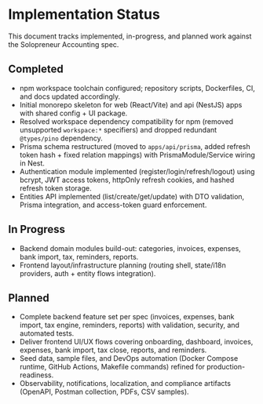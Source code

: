 # Implementation Status

This document tracks implemented, in-progress, and planned work against the Solopreneur Accounting spec.

## Completed
- npm workspace toolchain configured; repository scripts, Dockerfiles, CI, and docs updated accordingly.
- Initial monorepo skeleton for web (React/Vite) and api (NestJS) apps with shared config + UI package.
- Resolved workspace dependency compatibility for npm (removed unsupported `workspace:*` specifiers) and dropped redundant `@types/pino` dependency.
- Prisma schema restructured (moved to `apps/api/prisma`, added refresh token hash + fixed relation mappings) with PrismaModule/Service wiring in Nest.
- Authentication module implemented (register/login/refresh/logout) using bcrypt, JWT access tokens, httpOnly refresh cookies, and hashed refresh token storage.
- Entities API implemented (list/create/get/update) with DTO validation, Prisma integration, and access-token guard enforcement.

## In Progress
- Backend domain modules build-out: categories, invoices, expenses, bank import, tax, reminders, reports.
- Frontend layout/infrastructure planning (routing shell, state/i18n providers, auth + entity flows integration).

## Planned
- Complete backend feature set per spec (invoices, expenses, bank import, tax engine, reminders, reports) with validation, security, and automated tests.
- Deliver frontend UI/UX flows covering onboarding, dashboard, invoices, expenses, bank import, tax close, reports, and reminders.
- Seed data, sample files, and DevOps automation (Docker Compose runtime, GitHub Actions, Makefile commands) refined for production-readiness.
- Observability, notifications, localization, and compliance artifacts (OpenAPI, Postman collection, PDFs, CSV samples).